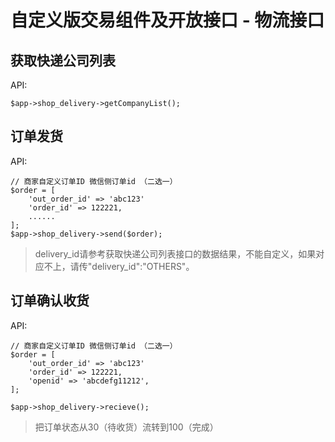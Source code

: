 # 自定义版交易组件及开放接口 - 物流接口


## 获取快递公司列表

API:

```
$app->shop_delivery->getCompanyList();
```


## 订单发货

API:

```
// 商家自定义订单ID 微信侧订单id （二选一）
$order = [
    'out_order_id' => 'abc123'
    'order_id' => 122221,
    ......
];
$app->shop_delivery->send($order);
```

> delivery_id请参考获取快递公司列表接口的数据结果，不能自定义，如果对应不上，请传"delivery_id":"OTHERS"。


## 订单确认收货

API:

```
// 商家自定义订单ID 微信侧订单id （二选一）
$order = [
    'out_order_id' => 'abc123'
    'order_id' => 122221,
    'openid' => 'abcdefg11212',
];

$app->shop_delivery->recieve();
```

> 把订单状态从30（待收货）流转到100（完成）